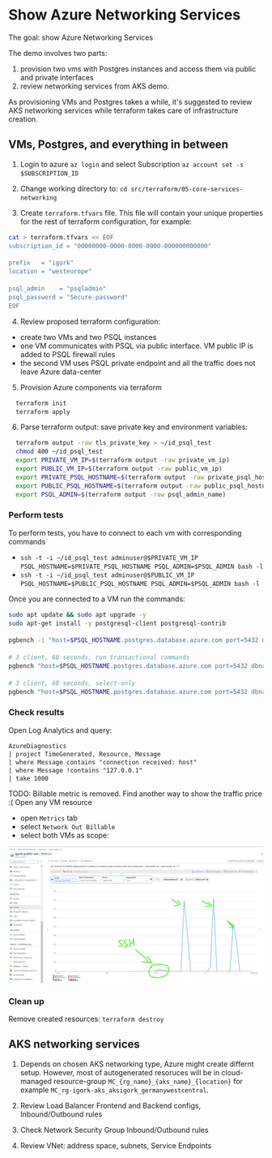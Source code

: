 # Show Azure Networking Services

The goal: show Azure Networking Services

The demo involves two parts:

1. provision two vms with Postgres instances and access them via public and private interfaces
2. review networking services from AKS demo.

As provisioning VMs and Postgres takes a while, it's suggested to review AKS networking services while terraform takes care of infrastructure creation.

## VMs, Postgres, and everything in between

1. Login to azure `az login` and select Subscription `az account set -s $SUBSCRIPTION_ID`

2. Change working directory to: `cd src/terraform/05-core-services-networking`

3. Create `terraform.tfvars` file. This file will contain your unique properties for the rest of terraform configuration, for example:

```sh
cat > terraform.tfvars << EOF
subscription_id = "00000000-0000-0000-0000-000000000000"

prefix   = "igork"
location = "westeurope"

psql_admin    = "psqladmin"
psql_password = "Secure-password"
EOF
```

4. Review proposed terraform configuration:

  - create two VMs and two PSQL instances
  - one VM communicates with PSQL via public interface. VM public IP is added to PSQL firewall rules
  - the second VM uses PSQL private endpoint and all the traffic does not leave Azure data-center

5. Provision Azure components via terraform

```sh
  terraform init
  terraform apply
```

6. Parse terraform output: save private key and environment variables:

```sh
  terraform output -raw tls_private_key > ~/id_psql_test
  chmod 400 ~/id_psql_test
  export PRIVATE_VM_IP=$(terraform output -raw private_vm_ip)
  export PUBLIC_VM_IP=$(terraform output -raw public_vm_ip)
  export PRIVATE_PSQL_HOSTNAME=$(terraform output -raw private_psql_hostname)
  export PUBLIC_PSQL_HOSTNAME=$(terraform output -raw public_psql_hostname)
  export PSQL_ADMIN=$(terraform output -raw psql_admin_name)
```

### Perform tests

To perform tests, you have to connect to each vm with corresponding commands
- `ssh -t -i ~/id_psql_test adminuser@$PRIVATE_VM_IP PSQL_HOSTNAME=$PRIVATE_PSQL_HOSTNAME PSQL_ADMIN=$PSQL_ADMIN bash -l`
- `ssh -t -i ~/id_psql_test adminuser@$PUBLIC_VM_IP PSQL_HOSTNAME=$PUBLIC_PSQL_HOSTNAME PSQL_ADMIN=$PSQL_ADMIN bash -l`

Once you are connected to a VM run the commands:

```sh
sudo apt update && sudo apt upgrade -y
sudo apt-get install -y postgresql-client postgresql-contrib

pgbench -i "host=$PSQL_HOSTNAME.postgres.database.azure.com port=5432 dbname=exampledb user=$PSQL_ADMIN@$PSQL_HOSTNAME sslmode=require"

# 3 client, 60 seconds, run transactional commands
pgbench "host=$PSQL_HOSTNAME.postgres.database.azure.com port=5432 dbname=exampledb user=$PSQL_ADMIN@$PSQL_HOSTNAME sslmode=require" -c 3 -T 60

# 3 client, 60 seconds, select-only
pgbench "host=$PSQL_HOSTNAME.postgres.database.azure.com port=5432 dbname=exampledb user=$PSQL_ADMIN@$PSQL_HOSTNAME sslmode=require" -c 3 -T 60 -S
```

### Check results

Open Log Analytics and query:

```kusto
AzureDiagnostics 
| project TimeGenerated, Resource, Message
| where Message contains "connection received: host"
| where Message !contains "127.0.0.1"
| take 1000
```

TODO: Billable metric is removed. Find another way to show the traffic price :(
Open any VM resource
- open `Metrics` tab
- select `Network Out Billable`
- select both VMs as scope:

![PSQL network](../files/psql_network.png)

### Clean up

Remove created resources: `terraform destroy`

## AKS networking services

1. Depends on chosen AKS networking type, Azure might create differnt setup. However, most of autogenerated resoruces will be in cloud-managed resource-group `MC_{rg_name}_{aks_name}_{location}` for example `MC_rg-igork-aks_aksigork_germanywestcentral`.

2. Review Load Balancer Frontend and Backend configs, Inbound/Outbound rules

3. Check Network Security Group Inbound/Outbound rules

4. Review VNet: address space, subnets, Service Endpoints
